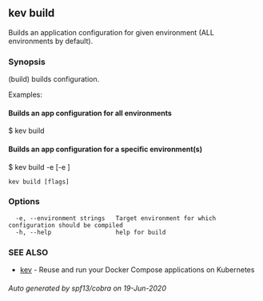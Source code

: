 ## kev build

Builds an application configuration for given environment (ALL environments by default).

### Synopsis

(build) builds configuration.

 Examples:

   #### Builds an app configuration for all environments
   $ kev build

   #### Builds an app configuration for a specific environment(s)
   $ kev build -e <production> [-e <dev>]

```
kev build [flags]
```

### Options

```
  -e, --environment strings   Target environment for which configuration should be compiled
  -h, --help                  help for build
```

### SEE ALSO

* [kev](kev.md)	 - Reuse and run your Docker Compose applications on Kubernetes

###### Auto generated by spf13/cobra on 19-Jun-2020
